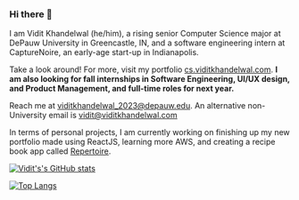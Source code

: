 ### Hi there 👋

I am Vidit Khandelwal (he/him), a rising senior Computer Science major at DePauw University in Greencastle, IN, and a software engineering intern at CaptureNoire, an early-age start-up in Indianapolis. 

Take a look around! For more, visit my portfolio [cs.viditkhandelwal.com](https://cs.viditkhandelwal.com). **I am also looking for fall internships in Software Engineering, UI/UX design, and Product Management, and full-time roles for next year.**

Reach me at [viditkhandelwal_2023@depauw.edu](mailto:viditkhandelwal_2023@depauw.edu). An alternative non-University email is [vidit@viditkhandelwal.com](mailto:vidit@viditkhandelwal.com)

In terms of personal projects, I am currently working on finishing up my new portfolio made using ReactJS, learning more AWS, and creating a recipe book app called [Repertoire](https://github.com/csvidit/Repertoire). 

[![Vidit's's GitHub stats](https://github-readme-stats.vercel.app/api?username=csvidit&count_private=true&theme=radical)](https://github.com/anuraghazra/github-readme-stats)

[![Top Langs](https://github-readme-stats.vercel.app/api/top-langs/?username=csvidit&layout=compact&theme=radical)](https://github.com/anuraghazra/github-readme-stats)

<!--
**csvidit/csvidit** is a ✨ _special_ ✨ repository because its `README.md` (this file) appears on your GitHub profile.

Here are some ideas to get you started:

- 🔭 I’m currently working on ...
- 🌱 I’m currently learning ...
- 👯 I’m looking to collaborate on ...
- 🤔 I’m looking for help with ...
- 💬 Ask me about ...
- 📫 How to reach me: ...
- 😄 Pronouns: ...
- ⚡ Fun fact: ...
-->
